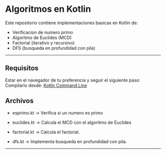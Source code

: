 # Algoritmos en Kotlin

Este repositorio contiene implementaciones basicas en Kotlin de:

- Verificacion de numero primo
- Algoritmo de Euclides (MCD)
- Factorial (iterativo y recursivo)
- DFS (busqueda en profundidad con pila)

---

##  Requisitos
Estar en el navegador de tu preferencia y seguir el siguiente paso: 
Compilarlo desde: [Kotlin Command Line](https://play.kotlinlang.org/)

## Archivos
- esprimo.kt → Verifica si un numero es primo

- euclides.kt → Calcula el MCD con el algoritmo de Euclides

- factorial.kt → Calcula el factorial.

- dfs.kt → Implementa busqueda en profundidad con pila.
---
